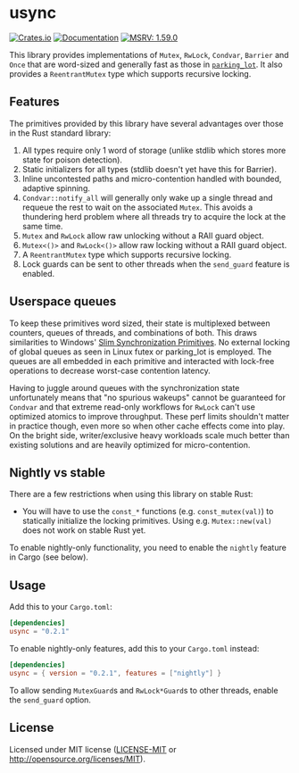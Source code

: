 usync
============

[![Crates.io](https://img.shields.io/crates/v/usync.svg)](https://crates.io/crates/usync)
[![Documentation](https://docs.rs/usync/badge.svg)](https://docs.rs/usync/)
[![MSRV: 1.59.0](https://flat.badgen.net/badge/MSRV/1.59.0/purple)](https://blog.rust-lang.org/2022/02/24/Rust-1.59.0.html)

This library provides implementations of `Mutex`, `RwLock`, `Condvar`, `Barrier` and
`Once` that are word-sized and generally fast as those in [`parking_lot`](https://crates.io/crates/parking_lot).
It also provides a `ReentrantMutex` type which supports recursive locking. 

## Features

The primitives provided by this library have several advantages over those
in the Rust standard library:

1. All types require only 1 word of storage (unlike stdlib which stores
   more state for poison detection).
2. Static initializers for all types (stdlib doesn't yet have this for Barrier).
3. Inline uncontested paths and micro-contention handled with bounded,
   adaptive spinning.
4. `Condvar::notify_all` will generally only wake up a single thread and requeue the
    rest to wait on the associated `Mutex`. This avoids a thundering herd
    problem where all threads try to acquire the lock at the same time.
5. `Mutex` and `RwLock` allow raw unlocking without a RAII guard object.
6. `Mutex<()>` and `RwLock<()>` allow raw locking without a RAII guard
    object.
7. A `ReentrantMutex` type which supports recursive locking.
8. Lock guards can be sent to other threads when the `send_guard` feature is
    enabled.

## Userspace queues

To keep these primitives word sized, their state is multiplexed between 
counters, queues of threads, and combinations of both. This draws similarities
to Windows' [Slim Synchronization Primitives](https://docs.microsoft.com/en-us/archive/msdn-magazine/2007/june/concurrency-synchronization-primitives-new-to-windows-vista). No external locking
of global queues as seen in Linux futex or parking_lot is employed. The queues are all
embedded in each primitive and interacted with lock-free operations to decrease worst-case contention latency.

Having to juggle around queues with the synchronization state unfortunately means
that "no spurious wakeups" cannot be guaranteed for `Condvar` and that extreme read-only workflows
for `RwLock` can't use optimized atomics to improve throughput. These perf limits shouldn't matter
in practice though, even more so when other cache effects come into play. On the bright side, 
writer/exclusive heavy workloads scale much better than existing solutions and are heavily
optimized for micro-contention.

## Nightly vs stable

There are a few restrictions when using this library on stable Rust:

- You will have to use the `const_*` functions (e.g. `const_mutex(val)`) to
  statically initialize the locking primitives. Using e.g. `Mutex::new(val)`
  does not work on stable Rust yet.

To enable nightly-only functionality, you need to enable the `nightly` feature
in Cargo (see below).

## Usage

Add this to your `Cargo.toml`:

```toml
[dependencies]
usync = "0.2.1"
```

To enable nightly-only features, add this to your `Cargo.toml` instead:

```toml
[dependencies]
usync = { version = "0.2.1", features = ["nightly"] }
```

To allow sending `MutexGuard`s and `RwLock*Guard`s to other threads, enable the
`send_guard` option.

## License

Licensed under MIT license ([LICENSE-MIT](LICENSE-MIT) or http://opensource.org/licenses/MIT).
